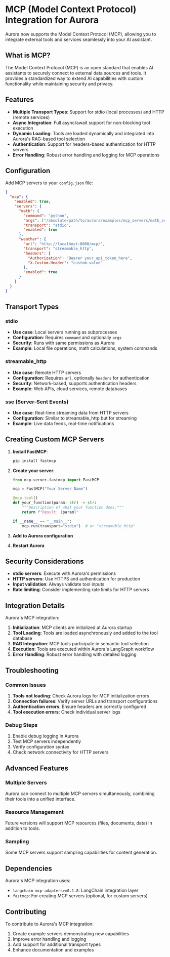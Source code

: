 # MCP (Model Context Protocol) Integration for Aurora

Aurora now supports the Model Context Protocol (MCP), allowing you to integrate external tools and services seamlessly into your AI assistant.

## What is MCP?

The Model Context Protocol (MCP) is an open standard that enables AI assistants to securely connect to external data sources and tools. It provides a standardized way to extend AI capabilities with custom functionality while maintaining security and privacy.

## Features

- **Multiple Transport Types**: Support for stdio (local processes) and HTTP (remote services)
- **Async Integration**: Full async/await support for non-blocking tool execution
- **Dynamic Loading**: Tools are loaded dynamically and integrated into Aurora's RAG-based tool selection
- **Authentication**: Support for headers-based authentication for HTTP servers
- **Error Handling**: Robust error handling and logging for MCP operations

## Configuration

Add MCP servers to your `config.json` file:

```json
{
  "mcp": {
    "enabled": true,
    "servers": {
      "math": {
        "command": "python",
        "args": ["/absolute/path/to/aurora/examples/mcp_servers/math_server.py"],
        "transport": "stdio",
        "enabled": true
      },
      "weather": {
        "url": "http://localhost:8000/mcp/",
        "transport": "streamable_http",
        "headers": {
          "Authorization": "Bearer your_api_token_here",
          "X-Custom-Header": "custom-value"
        },
        "enabled": true
      }
    }
  }
}
```

## Transport Types

### stdio
- **Use case**: Local servers running as subprocesses
- **Configuration**: Requires `command` and optionally `args`
- **Security**: Runs with same permissions as Aurora
- **Example**: Local file operations, math calculations, system commands

### streamable_http
- **Use case**: Remote HTTP servers
- **Configuration**: Requires `url`, optionally `headers` for authentication
- **Security**: Network-based, supports authentication headers
- **Example**: Web APIs, cloud services, remote databases

### sse (Server-Sent Events)
- **Use case**: Real-time streaming data from HTTP servers
- **Configuration**: Similar to streamable_http but for streaming
- **Example**: Live data feeds, real-time notifications

## Creating Custom MCP Servers

1. **Install FastMCP**:
   ```bash
   pip install fastmcp
   ```

2. **Create your server**:
   ```python
   from mcp.server.fastmcp import FastMCP

   mcp = FastMCP("Your Server Name")

   @mcp.tool()
   def your_function(param: str) -> str:
       """Description of what your function does."""
       return f"Result: {param}"

   if __name__ == "__main__":
       mcp.run(transport="stdio")  # or "streamable_http"
   ```

3. **Add to Aurora configuration**
4. **Restart Aurora**

## Security Considerations

- **stdio servers**: Execute with Aurora's permissions
- **HTTP servers**: Use HTTPS and authentication for production
- **Input validation**: Always validate tool inputs
- **Rate limiting**: Consider implementing rate limits for HTTP servers

## Integration Details

Aurora's MCP integration:

1. **Initialization**: MCP clients are initialized at Aurora startup
2. **Tool Loading**: Tools are loaded asynchronously and added to the tool database
3. **RAG Integration**: MCP tools participate in semantic tool selection
4. **Execution**: Tools are executed within Aurora's LangGraph workflow
5. **Error Handling**: Robust error handling with detailed logging

## Troubleshooting

### Common Issues

1. **Tools not loading**: Check Aurora logs for MCP initialization errors
2. **Connection failures**: Verify server URLs and transport configurations
3. **Authentication errors**: Ensure headers are correctly configured
4. **Tool execution errors**: Check individual server logs

### Debug Steps

1. Enable debug logging in Aurora
2. Test MCP servers independently
3. Verify configuration syntax
4. Check network connectivity for HTTP servers

## Advanced Features

### Multiple Servers
Aurora can connect to multiple MCP servers simultaneously, combining their tools into a unified interface.

### Resource Management
Future versions will support MCP resources (files, documents, data) in addition to tools.

### Sampling
Some MCP servers support sampling capabilities for content generation.

## Dependencies

Aurora's MCP integration uses:
- `langchain-mcp-adapters>=0.1.8`: LangChain integration layer
- `fastmcp`: For creating MCP servers (optional, for custom servers)

## Contributing

To contribute to Aurora's MCP integration:
1. Create example servers demonstrating new capabilities
2. Improve error handling and logging
3. Add support for additional transport types
4. Enhance documentation and examples
